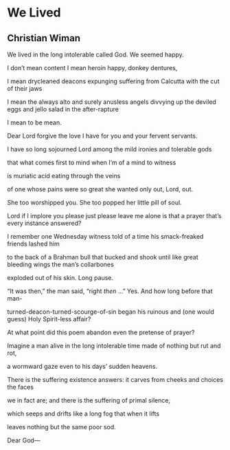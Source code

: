 # We Lived
## Christian Wiman
We lived in the long intolerable called God.
We seemed happy.

I don’t mean content I mean heroin happy,
donkey dentures,

I mean drycleaned deacons expunging suffering
from Calcutta with the cut of their jaws

I mean the always alto and surely anusless angels
divvying up the deviled eggs and jello salad in the after-rapture

I mean
to be mean.

Dear Lord forgive the love I have
for you and your fervent servants.

I have so long sojourned Lord
among the mild ironies and tolerable gods

that what comes first to mind
when I’m of a mind to witness

is muriatic acid
eating through the veins

of one whose pains were so great
she wanted only out, Lord, out.

She too worshipped you.
She too popped her little pill of soul.

Lord if I implore you please just please leave me alone
is that a prayer that’s every instance answered?

I remember one Wednesday witness told of a time
his smack-freaked friends lashed him

to the back of a Brahman bull that bucked and shook
until like great bleeding wings the man’s collarbones

exploded out of his skin.
Long pause.

“It was then,” the man said, “right _then_ …”
Yes. And how long before that man-

turned-deacon-turned-scourge-of-sin
began his ruinous and (one would guess) Holy Spirit-less affair?

At what point did this poem abandon
even the pretense of prayer?

Imagine a man alive in the long intolerable time
made of nothing but rut and rot,

a wormward gaze
even to his days’ sudden heavens.

There is the suffering existence answers:
it carves from cheeks and choices the faces

we in fact are;
and there is the suffering of primal silence,

which seeps and drifts like a long fog
that when it lifts

leaves nothing
but the same poor sod.

Dear God—